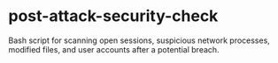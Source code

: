 # post-attack-security-check
Bash script for scanning open sessions, suspicious network processes, modified files, and user accounts after a potential breach.
